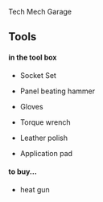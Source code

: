 <!-- Global site tag (gtag.js) - Google Analytics -->
<script async src="https://www.googletagmanager.com/gtag/js?id=UA-149678503-1"></script>
<script>
  window.dataLayer = window.dataLayer || [];
  function gtag(){dataLayer.push(arguments);}
  gtag('js', new Date());

  gtag('config', 'UA-149678503-1');
</script>


Tech Mech Garage

## Tools

#### in the tool box 

* Socket Set
* Panel beating hammer
* Gloves

* Torque wrench 

* Leather polish
* Application pad

#### to buy...

* heat gun

